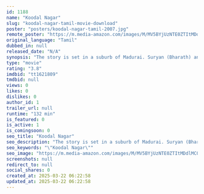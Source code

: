 ```yaml
---
id: 1188
name: "Koodal Nagar"
slug: "koodal-nagar-tamil-movie-download"
poster: "posters/koodal-nagar-tamil-2007.jpg"
remote_poster: "https://m.media-amazon.com/images/M/MV5BYjUzNTE0ZTItMDdlMC00MTZiLTg1MjEtNTdhY2Y0NzU2MzdmXkEyXkFqcGdeQXVyOTk3NTc2MzE@._V1_SX300.jpg"
original_language: "Tamil"
dubbed_in: null
released_date: "N/A"
synopsis: "The story is set in a suburb of Madurai. Suryan (Bharath) and Chandran (Bharath) are twins. Suryan, the elder of the two is soft spoken guy who works at a local lending library and he falls in love with Manimekala (Bhavana), daugh..."
type: "movie"
rating: "3.8"
imdbid: "tt1621809"
tmdbid: null
views: 0
likes: 0
dislikes: 0
author_id: 1
trailer_url: null
runtime: "132 min"
is_featured: 0
is_active: 1
is_comingsoon: 0
seo_title: "Koodal Nagar"
seo_description: "The story is set in a suburb of Madurai. Suryan (Bharath) and Chandran (Bharath) are twins. Suryan, the elder of the two is soft spoken guy who works at a local lending library and he falls in love with Manimekala (Bhavana), daugh..."
seo_keywords: "\"Koodal Nagar\""
seo_image: "https://m.media-amazon.com/images/M/MV5BYjUzNTE0ZTItMDdlMC00MTZiLTg1MjEtNTdhY2Y0NzU2MzdmXkEyXkFqcGdeQXVyOTk3NTc2MzE@._V1_SX300.jpg"
screenshots: null
redirect_to: null
social_shares: 0
created_at: 2025-03-22 06:22:58
updated_at: 2025-03-22 06:22:58
---
```


